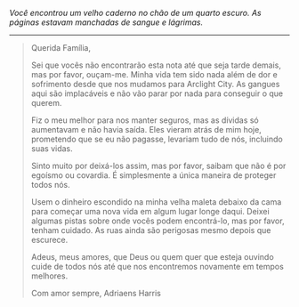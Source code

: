 _Você encontrou um velho caderno no chão de um quarto escuro. As páginas estavam manchadas de sangue e lágrimas._

---

> Querida Família,
>
> Sei que vocês não encontrarão esta nota até que seja tarde demais, mas por favor, ouçam-me. Minha vida tem sido nada além de dor e sofrimento desde que nos mudamos para Arclight City. As gangues aqui são implacáveis e não vão parar por nada para conseguir o que querem.
>
> Fiz o meu melhor para nos manter seguros, mas as dívidas só aumentavam e não havia saída. Eles vieram atrás de mim hoje, prometendo que se eu não pagasse, levariam tudo de nós, incluindo suas vidas.
>
> Sinto muito por deixá-los assim, mas por favor, saibam que não é por egoísmo ou covardia. É simplesmente a única maneira de proteger todos nós.
>
> Usem o dinheiro escondido na minha velha maleta debaixo da cama para começar uma nova vida em algum lugar longe daqui. Deixei algumas pistas sobre onde vocês podem encontrá-lo, mas por favor, tenham cuidado. As ruas ainda são perigosas mesmo depois que escurece.
>
> Adeus, meus amores, que Deus ou quem quer que esteja ouvindo cuide de todos nós até que nos encontremos novamente em tempos melhores.
>
> Com amor sempre,
> Adriaens Harris
